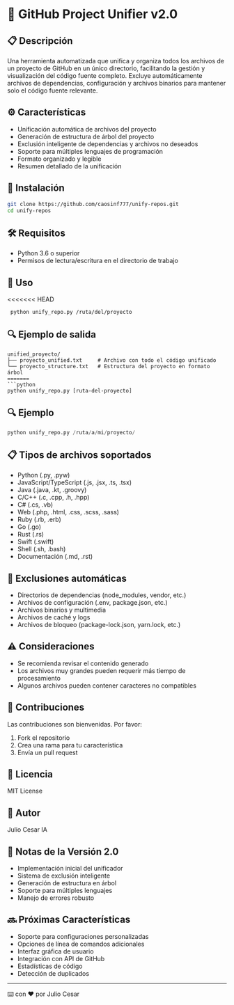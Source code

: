 # 🔄 GitHub Project Unifier v2.0

## 📋 Descripción
Una herramienta automatizada que unifica y organiza todos los archivos de un proyecto de GitHub en un único directorio, facilitando la gestión y visualización del código fuente completo. Excluye automáticamente archivos de dependencias, configuración y archivos binarios para mantener solo el código fuente relevante.

## ⚙️ Características
- Unificación automática de archivos del proyecto
- Generación de estructura de árbol del proyecto
- Exclusión inteligente de dependencias y archivos no deseados
- Soporte para múltiples lenguajes de programación
- Formato organizado y legible
- Resumen detallado de la unificación

## 🚀 Instalación
```bash
git clone https://github.com/caosinf777/unify-repos.git
cd unify-repos
```

## 🛠️ Requisitos
- Python 3.6 o superior
- Permisos de lectura/escritura en el directorio de trabajo

## 📖 Uso
<<<<<<< HEAD
```bash
 python unify_repo.py /ruta/del/proyecto
```

## 🔍 Ejemplo de salida
```
unified_proyecto/
├── proyecto_unified.txt     # Archivo con todo el código unificado
└── proyecto_structure.txt   # Estructura del proyecto en formato árbol
=======
```python
python unify_repo.py [ruta-del-proyecto]
```

## 🔍 Ejemplo
```python
python unify_repo.py /ruta/a/mi/proyecto/

```

## 📋 Tipos de archivos soportados
- Python (.py, .pyw)
- JavaScript/TypeScript (.js, .jsx, .ts, .tsx)
- Java (.java, .kt, .groovy)
- C/C++ (.c, .cpp, .h, .hpp)
- C# (.cs, .vb)
- Web (.php, .html, .css, .scss, .sass)
- Ruby (.rb, .erb)
- Go (.go)
- Rust (.rs)
- Swift (.swift)
- Shell (.sh, .bash)
- Documentación (.md, .rst)

## 🚫 Exclusiones automáticas
- Directorios de dependencias (node_modules, vendor, etc.)
- Archivos de configuración (.env, package.json, etc.)
- Archivos binarios y multimedia
- Archivos de caché y logs
- Archivos de bloqueo (package-lock.json, yarn.lock, etc.)

## ⚠️ Consideraciones
- Se recomienda revisar el contenido generado
- Los archivos muy grandes pueden requerir más tiempo de procesamiento
- Algunos archivos pueden contener caracteres no compatibles

## 🤝 Contribuciones
Las contribuciones son bienvenidas. Por favor:
1. Fork el repositorio
2. Crea una rama para tu característica
3. Envía un pull request

## 📄 Licencia
MIT License

## 👤 Autor
Julio Cesar IA

## 📝 Notas de la Versión 2.0
- Implementación inicial del unificador
- Sistema de exclusión inteligente
- Generación de estructura en árbol
- Soporte para múltiples lenguajes
- Manejo de errores robusto

## 🔜 Próximas Características
- Soporte para configuraciones personalizadas
- Opciones de línea de comandos adicionales
- Interfaz gráfica de usuario
- Integración con API de GitHub
- Estadísticas de código
- Detección de duplicados

---
⌨️ con ❤️ por Julio Cesar

